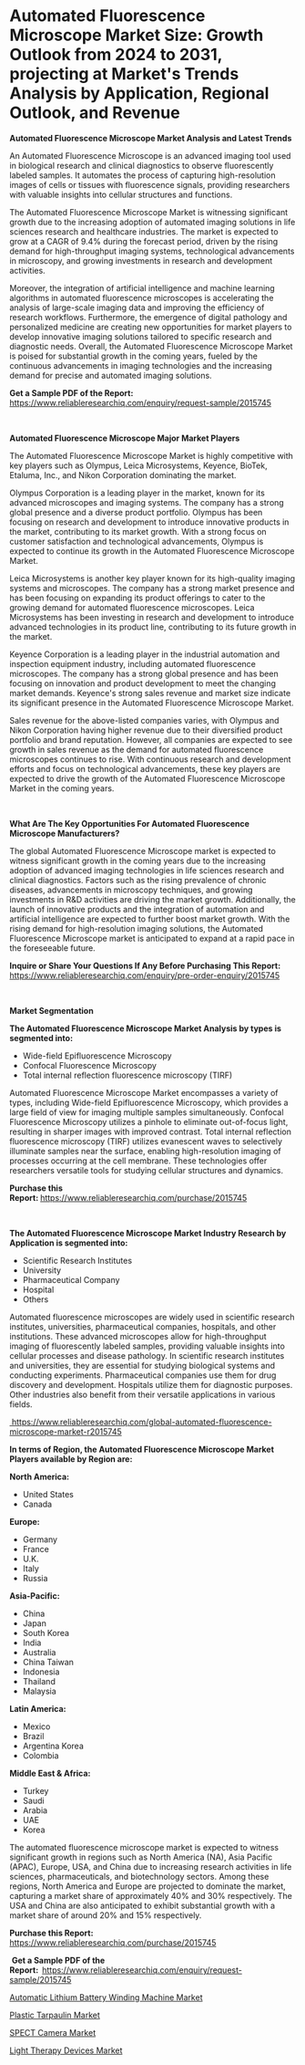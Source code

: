 <p><h1>Automated Fluorescence Microscope Market Size: Growth Outlook from 2024 to 2031, projecting at Market's Trends Analysis by Application, Regional Outlook, and Revenue</h1></p><p><strong>Automated Fluorescence Microscope Market Analysis and Latest Trends</strong></p>
<p><p>An Automated Fluorescence Microscope is an advanced imaging tool used in biological research and clinical diagnostics to observe fluorescently labeled samples. It automates the process of capturing high-resolution images of cells or tissues with fluorescence signals, providing researchers with valuable insights into cellular structures and functions.</p><p>The Automated Fluorescence Microscope Market is witnessing significant growth due to the increasing adoption of automated imaging solutions in life sciences research and healthcare industries. The market is expected to grow at a CAGR of 9.4% during the forecast period, driven by the rising demand for high-throughput imaging systems, technological advancements in microscopy, and growing investments in research and development activities.</p><p>Moreover, the integration of artificial intelligence and machine learning algorithms in automated fluorescence microscopes is accelerating the analysis of large-scale imaging data and improving the efficiency of research workflows. Furthermore, the emergence of digital pathology and personalized medicine are creating new opportunities for market players to develop innovative imaging solutions tailored to specific research and diagnostic needs. Overall, the Automated Fluorescence Microscope Market is poised for substantial growth in the coming years, fueled by the continuous advancements in imaging technologies and the increasing demand for precise and automated imaging solutions.</p></p>
<p><strong>Get a Sample PDF of the Report:&nbsp;</strong> <a href="https://www.reliableresearchiq.com/enquiry/request-sample/2015745">https://www.reliableresearchiq.com/enquiry/request-sample/2015745</a></p>
<p>&nbsp;</p>
<p><strong>Automated Fluorescence Microscope Major Market Players</strong></p>
<p><p>The Automated Fluorescence Microscope Market is highly competitive with key players such as Olympus, Leica Microsystems, Keyence, BioTek, Etaluma, Inc., and Nikon Corporation dominating the market.</p><p>Olympus Corporation is a leading player in the market, known for its advanced microscopes and imaging systems. The company has a strong global presence and a diverse product portfolio. Olympus has been focusing on research and development to introduce innovative products in the market, contributing to its market growth. With a strong focus on customer satisfaction and technological advancements, Olympus is expected to continue its growth in the Automated Fluorescence Microscope Market.</p><p>Leica Microsystems is another key player known for its high-quality imaging systems and microscopes. The company has a strong market presence and has been focusing on expanding its product offerings to cater to the growing demand for automated fluorescence microscopes. Leica Microsystems has been investing in research and development to introduce advanced technologies in its product line, contributing to its future growth in the market.</p><p>Keyence Corporation is a leading player in the industrial automation and inspection equipment industry, including automated fluorescence microscopes. The company has a strong global presence and has been focusing on innovation and product development to meet the changing market demands. Keyence's strong sales revenue and market size indicate its significant presence in the Automated Fluorescence Microscope Market.</p><p>Sales revenue for the above-listed companies varies, with Olympus and Nikon Corporation having higher revenue due to their diversified product portfolio and brand reputation. However, all companies are expected to see growth in sales revenue as the demand for automated fluorescence microscopes continues to rise. With continuous research and development efforts and focus on technological advancements, these key players are expected to drive the growth of the Automated Fluorescence Microscope Market in the coming years.</p></p>
<p>&nbsp;</p>
<p><strong>What Are The Key Opportunities For Automated Fluorescence Microscope Manufacturers?</strong></p>
<p><p>The global Automated Fluorescence Microscope market is expected to witness significant growth in the coming years due to the increasing adoption of advanced imaging technologies in life sciences research and clinical diagnostics. Factors such as the rising prevalence of chronic diseases, advancements in microscopy techniques, and growing investments in R&D activities are driving the market growth. Additionally, the launch of innovative products and the integration of automation and artificial intelligence are expected to further boost market growth. With the rising demand for high-resolution imaging solutions, the Automated Fluorescence Microscope market is anticipated to expand at a rapid pace in the foreseeable future.</p></p>
<p><strong>Inquire or Share Your Questions If Any Before Purchasing This Report:</strong> <a href="https://www.reliableresearchiq.com/enquiry/pre-order-enquiry/2015745">https://www.reliableresearchiq.com/enquiry/pre-order-enquiry/2015745</a></p>
<p>&nbsp;</p>
<p><strong>Market Segmentation</strong></p>
<p><strong>The Automated Fluorescence Microscope Market Analysis by types is segmented into:</strong></p>
<p><ul><li>Wide-field Epifluorescence Microscopy</li><li>Confocal Fluorescence Microscopy</li><li>Total internal reflection fluorescence microscopy (TIRF)</li></ul></p>
<p><p>Automated Fluorescence Microscope Market encompasses a variety of types, including Wide-field Epifluorescence Microscopy, which provides a large field of view for imaging multiple samples simultaneously. Confocal Fluorescence Microscopy utilizes a pinhole to eliminate out-of-focus light, resulting in sharper images with improved contrast. Total internal reflection fluorescence microscopy (TIRF) utilizes evanescent waves to selectively illuminate samples near the surface, enabling high-resolution imaging of processes occurring at the cell membrane. These technologies offer researchers versatile tools for studying cellular structures and dynamics.</p></p>
<p><strong>Purchase this Report:&nbsp;</strong><a href="https://www.reliableresearchiq.com/purchase/2015745">https://www.reliableresearchiq.com/purchase/2015745</a></p>
<p>&nbsp;</p>
<p><strong>The Automated Fluorescence Microscope Market Industry Research by Application is segmented into:</strong></p>
<p><ul><li>Scientific Research Institutes</li><li>University</li><li>Pharmaceutical Company</li><li>Hospital</li><li>Others</li></ul></p>
<p><p>Automated fluorescence microscopes are widely used in scientific research institutes, universities, pharmaceutical companies, hospitals, and other institutions. These advanced microscopes allow for high-throughput imaging of fluorescently labeled samples, providing valuable insights into cellular processes and disease pathology. In scientific research institutes and universities, they are essential for studying biological systems and conducting experiments. Pharmaceutical companies use them for drug discovery and development. Hospitals utilize them for diagnostic purposes. Other industries also benefit from their versatile applications in various fields.</p></p>
<p><a href="https://www.reliableresearchiq.com/global-automated-fluorescence-microscope-market-r2015745">&nbsp;https://www.reliableresearchiq.com/global-automated-fluorescence-microscope-market-r2015745</a></p>
<p><strong>In terms of Region, the Automated Fluorescence Microscope Market Players available by Region are:</strong></p>
<p>
    <p> <strong> North America: </strong>
        <ul>
            <li>United States</li>
            <li>Canada</li>
        </ul>
        </p> 
    <p> <strong> Europe: </strong>
        <ul>
            <li>Germany</li>
            <li>France</li>
            <li>U.K.</li>
            <li>Italy</li>
            <li>Russia</li>
        </ul>
        </p> 
    <p> <strong> Asia-Pacific: </strong>
        <ul>
            <li>China</li>
            <li>Japan</li>
            <li>South Korea</li>
            <li>India</li>
            <li>Australia</li>
            <li>China Taiwan</li>
            <li>Indonesia</li>
            <li>Thailand</li>
            <li>Malaysia</li>
        </ul>
        </p> 
    <p> <strong> Latin America: </strong>
        <ul>
            <li>Mexico</li>
            <li>Brazil</li>
            <li>Argentina Korea</li>
            <li>Colombia</li>
        </ul>
        </p> 
    <p> <strong> Middle East & Africa: </strong>
        <ul>
            <li>Turkey</li>
            <li>Saudi</li>
            <li>Arabia</li>
            <li>UAE</li>
            <li>Korea</li>
        </ul>
    </p>
    </p>
<p><p>The automated fluorescence microscope market is expected to witness significant growth in regions such as North America (NA), Asia Pacific (APAC), Europe, USA, and China due to increasing research activities in life sciences, pharmaceuticals, and biotechnology sectors. Among these regions, North America and Europe are projected to dominate the market, capturing a market share of approximately 40% and 30% respectively. The USA and China are also anticipated to exhibit substantial growth with a market share of around 20% and 15% respectively.</p></p>
<p><strong>Purchase this Report: </strong><a href="https://www.reliableresearchiq.com/purchase/2015745">https://www.reliableresearchiq.com/purchase/2015745</a></p>
<p>&nbsp;<strong>Get a Sample PDF of the Report:&nbsp;&nbsp;</strong><a href="https://www.reliableresearchiq.com/enquiry/request-sample/2015745">https://www.reliableresearchiq.com/enquiry/request-sample/2015745</a></p>
<p><strong></strong></p>
<p><p><a href="https://www.linkedin.com/pulse/global-automatic-lithium-battery-winding-machine-market-size-hkrrf?trackingId=z0mvqcTaR021%2FdwQDa5Dtg%3D%3D">Automatic Lithium Battery Winding Machine Market</a></p><p><a href="https://www.linkedin.com/pulse/global-plastic-tarpaulin-market-size-expected-experience-eo8mc?trackingId=zchJJo50S2qIqWwTtq%2Bpqw%3D%3D">Plastic Tarpaulin Market</a></p><p><a href="https://github.com/msLonKoss78/Market-Research-Report-List-1/blob/main/spect-camera-market.md">SPECT Camera Market</a></p><p><a href="https://github.com/lairestrong/Market-Research-Report-List-1/blob/main/light-therapy-devices-market.md">Light Therapy Devices Market</a></p></p>